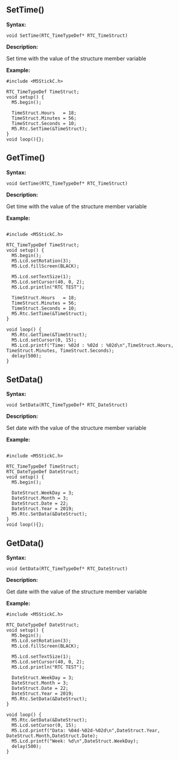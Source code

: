 ## SetTime()

**Syntax:**

`void SetTime(RTC_TimeTypeDef* RTC_TimeStruct)`

**Description:**

Set time with the value of the structure member variable

**Example:**

```arduino
#include <M5StickC.h>

RTC_TimeTypeDef TimeStruct;
void setup() {
  M5.begin();
  
  TimeStruct.Hours   = 18;
  TimeStruct.Minutes = 56;
  TimeStruct.Seconds = 10;
  M5.Rtc.SetTime(&TimeStruct);
}
void loop(){};
```

## GetTime()

**Syntax:**

`void GetTime(RTC_TimeTypeDef* RTC_TimeStruct)`

**Description:**

Get time with the value of the structure member variable

**Example:**

```arduino

#include <M5StickC.h>

RTC_TimeTypeDef TimeStruct;
void setup() {
  M5.begin();
  M5.Lcd.setRotation(3);
  M5.Lcd.fillScreen(BLACK);
  
  M5.Lcd.setTextSize(1);
  M5.Lcd.setCursor(40, 0, 2);
  M5.Lcd.println("RTC TEST");
  
  TimeStruct.Hours   = 18;
  TimeStruct.Minutes = 56;
  TimeStruct.Seconds = 10;
  M5.Rtc.SetTime(&TimeStruct);
}

void loop() {
  M5.Rtc.GetTime(&TimeStruct);
  M5.Lcd.setCursor(0, 15);
  M5.Lcd.printf("Time: %02d : %02d : %02d\n",TimeStruct.Hours, TimeStruct.Minutes, TimeStruct.Seconds);
  delay(500);
}
```

## SetData()

**Syntax:**

`void SetData(RTC_TimeTypeDef* RTC_DateStruct)`

**Description:**

Set date with the value of the structure member variable

**Example:**

```arduino

#include <M5StickC.h>

RTC_TimeTypeDef TimeStruct;
RTC_DateTypeDef DateStruct;
void setup() {
  M5.begin();

  DateStruct.WeekDay = 3;
  DateStruct.Month = 3;
  DateStruct.Date = 22;
  DateStruct.Year = 2019;
  M5.Rtc.SetData(&DateStruct);
}
void loop(){};

```

## GetData()

**Syntax:**

`void GetData(RTC_TimeTypeDef* RTC_DateStruct)`

**Description:**

Get date with the value of the structure member variable

**Example:**

```arduino
#include <M5StickC.h>

RTC_DateTypeDef DateStruct;
void setup() {
  M5.begin();
  M5.Lcd.setRotation(3);
  M5.Lcd.fillScreen(BLACK);
  
  M5.Lcd.setTextSize(1);
  M5.Lcd.setCursor(40, 0, 2);
  M5.Lcd.println("RTC TEST");
  
  DateStruct.WeekDay = 3;
  DateStruct.Month = 3;
  DateStruct.Date = 22;
  DateStruct.Year = 2019;
  M5.Rtc.SetData(&DateStruct);
}

void loop() {
  M5.Rtc.GetData(&DateStruct);
  M5.Lcd.setCursor(0, 15);
  M5.Lcd.printf("Data: %04d-%02d-%02d\n",DateStruct.Year, DateStruct.Month,DateStruct.Date);
  M5.Lcd.printf("Week: %d\n",DateStruct.WeekDay);
  delay(500);
}